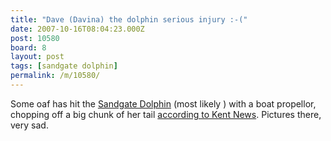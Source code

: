 ```yaml
---
title: "Dave (Davina) the dolphin serious injury :-("
date: 2007-10-16T08:04:23.000Z
post: 10580
board: 8
layout: post
tags: [sandgate dolphin]
permalink: /m/10580/
---
```

Some oaf has hit the <a href="/wiki/sandgate+dolphin">Sandgate Dolphin</a> (most likely ) with a boat propellor, chopping off a big chunk of her tail <a href="http://www.kentnews.co.uk/kent-news/Fears-as-Dave-the-dolphin-sustains-major-injury-newsinkent5902.aspx" title="Details and pictures">according to Kent News</a>. Pictures there, very sad.
